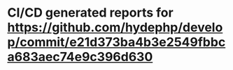 # CI/CD generated reports for https://github.com/hydephp/develop/commit/e21d373ba4b3e2549fbbca683aec74e9c396d630
